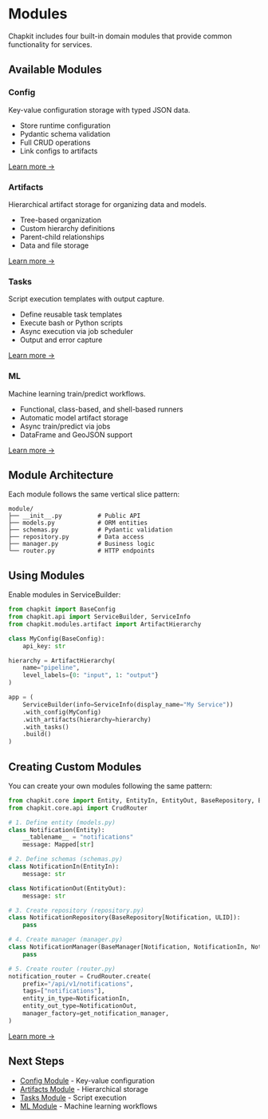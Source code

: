 # Modules

Chapkit includes four built-in domain modules that provide common functionality for services.

## Available Modules

### Config

Key-value configuration storage with typed JSON data.

- Store runtime configuration
- Pydantic schema validation
- Full CRUD operations
- Link configs to artifacts

[Learn more →](config.md)

### Artifacts

Hierarchical artifact storage for organizing data and models.

- Tree-based organization
- Custom hierarchy definitions
- Parent-child relationships
- Data and file storage

[Learn more →](artifacts.md)

### Tasks

Script execution templates with output capture.

- Define reusable task templates
- Execute bash or Python scripts
- Async execution via job scheduler
- Output and error capture

[Learn more →](tasks.md)

### ML

Machine learning train/predict workflows.

- Functional, class-based, and shell-based runners
- Automatic model artifact storage
- Async train/predict via jobs
- DataFrame and GeoJSON support

[Learn more →](ml.md)

## Module Architecture

Each module follows the same vertical slice pattern:

```
module/
├── __init__.py          # Public API
├── models.py            # ORM entities
├── schemas.py           # Pydantic validation
├── repository.py        # Data access
├── manager.py           # Business logic
└── router.py            # HTTP endpoints
```

## Using Modules

Enable modules in ServiceBuilder:

```python
from chapkit import BaseConfig
from chapkit.api import ServiceBuilder, ServiceInfo
from chapkit.modules.artifact import ArtifactHierarchy

class MyConfig(BaseConfig):
    api_key: str

hierarchy = ArtifactHierarchy(
    name="pipeline",
    level_labels={0: "input", 1: "output"}
)

app = (
    ServiceBuilder(info=ServiceInfo(display_name="My Service"))
    .with_config(MyConfig)
    .with_artifacts(hierarchy=hierarchy)
    .with_tasks()
    .build()
)
```

## Creating Custom Modules

You can create your own modules following the same pattern:

```python
from chapkit.core import Entity, EntityIn, EntityOut, BaseRepository, BaseManager
from chapkit.core.api import CrudRouter

# 1. Define entity (models.py)
class Notification(Entity):
    __tablename__ = "notifications"
    message: Mapped[str]

# 2. Define schemas (schemas.py)
class NotificationIn(EntityIn):
    message: str

class NotificationOut(EntityOut):
    message: str

# 3. Create repository (repository.py)
class NotificationRepository(BaseRepository[Notification, ULID]):
    pass

# 4. Create manager (manager.py)
class NotificationManager(BaseManager[Notification, NotificationIn, NotificationOut, ULID]):
    pass

# 5. Create router (router.py)
notification_router = CrudRouter.create(
    prefix="/api/v1/notifications",
    tags=["notifications"],
    entity_in_type=NotificationIn,
    entity_out_type=NotificationOut,
    manager_factory=get_notification_manager,
)
```

[Learn more →](../guides/creating-modules.md)

## Next Steps

- [Config Module](config.md) - Key-value configuration
- [Artifacts Module](artifacts.md) - Hierarchical storage
- [Tasks Module](tasks.md) - Script execution
- [ML Module](ml.md) - Machine learning workflows
